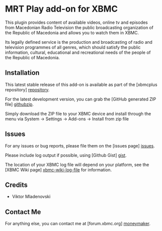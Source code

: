 MRT Play add-on for XBMC
==========================================

This plugin provides content of available videos, online tv and episodes from Macedonian Radio Television the public broadcasting organization of the Republic of Macedonia and allows you to watch them in XBMC.

Its legally defined service is the production and broadcasting of radio and television programmes of all genres, which should satisfy the public information, cultural, educational and recreational needs of the people of the Republic of Macedonia. 

Installation
------------
This latest stable release of this add-on is available as part of the 
[xbmcplus repository] [repository].

For the latest development version, 
you can grab the [GitHub generated ZIP file] [githubzip].

Simply download the ZIP file to your XBMC device and install through the menu
via System -> Settings -> Add-ons -> Install from zip file

Issues
------
For any issues or bug reports, please file them on the [issues page] [issues].

Please include log output if possible, using [Github Gist] [gist].

The location of your XBMC log file will depend on your platform, 
see the [XBMC Wiki page] [xbmc-wiki-log-file] for information.

Credits
-------

- Viktor Mladenovski

Contact Me
----------
For anything else, you can contact me at [forum.xbmc.org] [moneymaker].

[repository]: https://github.com/moneymaker365/repository.xbmcplus.xbmc-plugins/releases
[githubzip]: https://github.com/moneymaker365/plugin.video.mrtplay/archive/master.zip
[issues]: https://github.com/moneymaker365/plugin.video.mrtplay/issues
[gist]: https://gist.github.com
[moneymaker]: http://forum.xbmc.org/member.php?action=profile&uid=116826
[xbmc-wiki-log-file]: http://wiki.xbmc.org/index.php?title=Log_file/Advanced#Log_files
